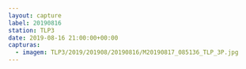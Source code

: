 ```yaml
---
layout: capture
label: 20190816
station: TLP3
date: 2019-08-16 21:00:00+00:00
capturas:
  - imagem: TLP3/2019/201908/20190816/M20190817_085136_TLP_3P.jpg
---
```

